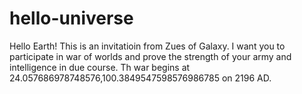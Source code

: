 # hello-universe
Hello Earth!
This is an invitatioin from Zues of Galaxy. I want you to participate in war of worlds and prove the strength of your army and intelligence in due course. Th war begins at 24.057686978748576,100.3849547598576986785 on 2196 AD.
